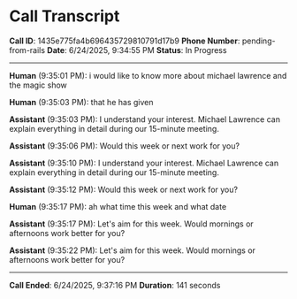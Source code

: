 # Call Transcript
**Call ID**: 1435e775fa4b696435729810791d17b9
**Phone Number**: pending-from-rails
**Date**: 6/24/2025, 9:34:55 PM
**Status**: In Progress

---

**Human** (9:35:01 PM): i would like to know more about michael lawrence and the magic show

**Human** (9:35:03 PM): that he has given

**Assistant** (9:35:03 PM): I understand your interest. Michael Lawrence can explain everything in detail during our 15-minute meeting.

**Assistant** (9:35:06 PM):  Would this week or next work for you?

**Assistant** (9:35:10 PM): I understand your interest. Michael Lawrence can explain everything in detail during our 15-minute meeting.

**Assistant** (9:35:12 PM):  Would this week or next work for you?

**Human** (9:35:17 PM): ah what time this week and what date

**Assistant** (9:35:17 PM): Let's aim for this week. Would mornings or afternoons work better for you?

**Assistant** (9:35:22 PM): Let's aim for this week. Would mornings or afternoons work better for you?


---

**Call Ended**: 6/24/2025, 9:37:16 PM
**Duration**: 141 seconds
